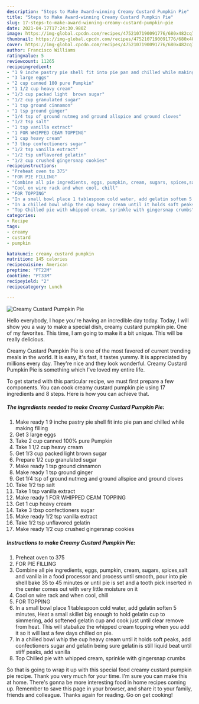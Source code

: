 ```yaml
---
description: "Steps to Make Award-winning Creamy Custard Pumpkin Pie"
title: "Steps to Make Award-winning Creamy Custard Pumpkin Pie"
slug: 17-steps-to-make-award-winning-creamy-custard-pumpkin-pie
date: 2021-04-17T17:24:30.980Z
image: https://img-global.cpcdn.com/recipes/4752107190091776/680x482cq70/creamy-custard-pumpkin-pie-recipe-main-photo.jpg
thumbnail: https://img-global.cpcdn.com/recipes/4752107190091776/680x482cq70/creamy-custard-pumpkin-pie-recipe-main-photo.jpg
cover: https://img-global.cpcdn.com/recipes/4752107190091776/680x482cq70/creamy-custard-pumpkin-pie-recipe-main-photo.jpg
author: Francisco Williams
ratingvalue: 5
reviewcount: 11265
recipeingredient:
- "1 9 inche pastry pie shell fit into pie pan and chilled while making filling"
- "3 large eggs"
- "2 cup canned 100 pure Pumpkin"
- "1 1/2 cup heavy cream"
- "1/3 cup packed light  brown sugar"
- "1/2 cup granulated sugar"
- "1 tsp ground cinnamon"
- "1 tsp ground ginger"
- "1/4 tsp of ground nutmeg and ground allspice and ground cloves"
- "1/2 tsp salt"
- "1 tsp vanilla extract"
- "1 FOR WHIPPED CEAM TOPPING"
- "1 cup heavy cream"
- "3 tbsp confectioners sugar"
- "1/2 tsp vanilla extract"
- "1/2 tsp unflavored gelatin"
- "1/2 cup crushed gingersnap cookies"
recipeinstructions:
- "Preheat oven to 375"
- "FOR PIE FILLING"
- "Combine all pie ingredients, eggs, pumpkin, cream, sugars, spices,salt and vanilla in a food processor and process until smooth, pour into pie shell bake 35 to 45 minutes or until pie is set and a tooth pick inserted in the center comes out with very little moisture on it"
- "Cool on wire rack and when cool, chill"
- "FOR TOPPING"
- "In a small bowl place 1 tablespoon cold water, add gelatin soften 5 minutes, Heat a small skillet big enough to hold gelatin cup to simmering, add softened gelatin cup and cook just until clear remove from heat. This will stabalize the whipped cream topping when you add it so it will last a few days chilled on pie."
- "In a chilled bowl whip the cup heavy cream until it holds soft peaks, add confectioners sugar and gelatin being sure gelatin is still liquid beat until stiff peaks, add vanilla"
- "Top Chilled pie with whipped cream, sprinkle with gingersnap crumbs"
categories:
- Recipe
tags:
- creamy
- custard
- pumpkin

katakunci: creamy custard pumpkin 
nutrition: 145 calories
recipecuisine: American
preptime: "PT22M"
cooktime: "PT33M"
recipeyield: "2"
recipecategory: Lunch

---
```



![Creamy Custard Pumpkin Pie](https://img-global.cpcdn.com/recipes/4752107190091776/680x482cq70/creamy-custard-pumpkin-pie-recipe-main-photo.jpg)

Hello everybody, I hope you're having an incredible day today. Today, I will show you a way to make a special dish, creamy custard pumpkin pie. One of my favorites. This time, I am going to make it a bit unique. This will be really delicious.

Creamy Custard Pumpkin Pie is one of the most favored of current trending meals in the world. It is easy, it's fast, it tastes yummy. It is appreciated by millions every day. They're nice and they look wonderful. Creamy Custard Pumpkin Pie is something which I've loved my entire life.




To get started with this particular recipe, we must first prepare a few components. You can cook creamy custard pumpkin pie using 17 ingredients and 8 steps. Here is how you can achieve that.

<!--inarticleads1-->

##### The ingredients needed to make Creamy Custard Pumpkin Pie:

1. Make ready 1 9 inche pastry pie shell fit into pie pan and chilled while making filling
1. Get 3 large eggs
1. Take 2 cup canned 100% pure Pumpkin
1. Take 1 1/2 cup heavy cream
1. Get 1/3 cup packed light  brown sugar
1. Prepare 1/2 cup granulated sugar
1. Make ready 1 tsp ground cinnamon
1. Make ready 1 tsp ground ginger
1. Get 1/4 tsp of ground nutmeg and ground allspice and ground cloves
1. Take 1/2 tsp salt
1. Take 1 tsp vanilla extract
1. Make ready 1 FOR WHIPPED CEAM TOPPING
1. Get 1 cup heavy cream
1. Take 3 tbsp confectioners sugar
1. Make ready 1/2 tsp vanilla extract
1. Take 1/2 tsp unflavored gelatin
1. Make ready 1/2 cup crushed gingersnap cookies




<!--inarticleads2-->

##### Instructions to make Creamy Custard Pumpkin Pie:

1. Preheat oven to 375
1. FOR PIE FILLING
1. Combine all pie ingredients, eggs, pumpkin, cream, sugars, spices,salt and vanilla in a food processor and process until smooth, pour into pie shell bake 35 to 45 minutes or until pie is set and a tooth pick inserted in the center comes out with very little moisture on it
1. Cool on wire rack and when cool, chill
1. FOR TOPPING
1. In a small bowl place 1 tablespoon cold water, add gelatin soften 5 minutes, Heat a small skillet big enough to hold gelatin cup to simmering, add softened gelatin cup and cook just until clear remove from heat. This will stabalize the whipped cream topping when you add it so it will last a few days chilled on pie.
1. In a chilled bowl whip the cup heavy cream until it holds soft peaks, add confectioners sugar and gelatin being sure gelatin is still liquid beat until stiff peaks, add vanilla
1. Top Chilled pie with whipped cream, sprinkle with gingersnap crumbs




So that is going to wrap it up with this special food creamy custard pumpkin pie recipe. Thank you very much for your time. I'm sure you can make this at home. There's gonna be more interesting food in home recipes coming up. Remember to save this page in your browser, and share it to your family, friends and colleague. Thanks again for reading. Go on get cooking!
